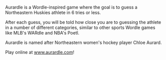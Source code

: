 Aurardle is a Wordle-inspired game where the goal is to guess a Northeastern Huskies athlete in 6 tries or less.

After each guess, you will be told how close you are to guessing the athlete in a number of different categories, 
similar to other sports Wordle games like MLB's WARdle and NBA's Poetl. 

Aurardle is named after Northeastern women's hockey player Chloe Aurard.

Play online at www.aurardle.com! 
